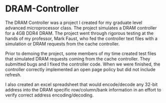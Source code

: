 # DRAM-Controller

The DRAM Controller was a project I created for my graduate level advanced microprocessor class.
The project simulates a DRAM controller for a 4GB DDR4 DRAM. The project went through rigorous 
testing at the hands of my professor, Mark Faust, who fed the controller text files with a simulation
or DRAM requests from the cache controller.

Prior to demoing the project, some members of my time created test files that simulated DRAM requests coming from
the cache controller. They submitted bugs and I fixed the controller code. When we were finished, the controller
correctly implemented an open page policy but did not include refresh.

I also created an excel spreadsheet that would encode/decode any 32-bit address into the DRAM specific row/column/bank
information in an effort to verify correct address encoding/decoding.
